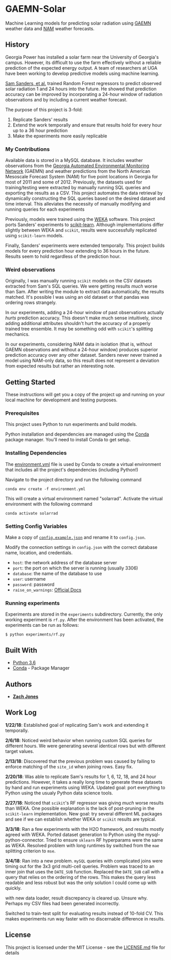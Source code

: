 # GAEMN-Solar
Machine Learning models for predicting solar radiation using [GAEMN](http://www.georgiaweather.net/) weather data
and [NAM](https://www.ncdc.noaa.gov/data-access/model-data/model-datasets/north-american-mesoscale-forecast-system-nam)
weather forecasts.

## History

Georgia Power has installed a solar farm near the University of Georgia's campus.  However, its difficult to use
the farm effectively without a reliable prediction of the expected energy output.  A team of researchers at UGA have
been working to develop predictive models using machine learning.

[Sam Sanders, et al.](https://ieeexplore.ieee.org/abstract/document/8260680/)
trained Random Forest regressors to predict observed solar radiation 1 and 24 hours into the future.
He showed that prediction accuracy can be improved by incorporating a 24-hour window of radiation 
observations and by including a current weather forecast.

The purpose of this project is 3-fold:
    
1. Replicate Sanders' results
2. Extend the work temporally and ensure that results hold for every hour up to a 36 hour prediction
3. Make the epxeriments more easily replicable

### My Contributions

Available data is stored in a MySQL database.  It includes weather observations from the
[Georgia Automated  Environmental Monitoring Network](http://www.georgiaweather.net/) (GAEMN) and
weather predictions from the North American Mesoscale Forecast System (NAM) for five point locations in Georgia
for most of 2011 and some of 2012.
Previously, the datasets used for training/testing were extracted by manually running SQL queries and 
exporting the results as a CSV.  This project automates the data retrieval by dynamically constructing the SQL 
queries based on the desired dataset and time interval.  This alleviates the necessity of manually modifying and
running queries for each experiments

Previously, models were trained using the [WEKA](https://www.cs.waikato.ac.nz/ml/weka/) software.
This project ports Sanders' experiments to [scikit-learn](http://scikit-learn.org/stable/).
Although implementations differ slightly between WEKA and `scikit`, results were successfully replicated using
`scikit-learn` models.

Finally, Sanders' experiments were extended temporally.  This project builds models for every prediction hour 
extending to 36 hours in the future.  Results seem to hold regardless of the prediction hour.

### Weird observations

Originally, I was manually running `scikit` models on the CSV datasets extracted from Sam's SQL queries.
We were getting results _much_ worse than Sam.  After writing the module to extract data automatically, the
results matched.  It's possible I was using an old dataset or that pandas was ordering rows strangely.

In our experiments, adding a 24-hour window of past observations actually _hurts_ prediction accuracy.
This doesn't make much sense intuitively, since adding additional attributes shouldn't hurt the accuracy
of a properly trained tree ensemble.  It may be something odd with `scikit`'s splitting mechanics.

In our experiments, considering NAM data in isolation (that is, without GAEMN observations and without
a 24-hour window) produces superior prediction accuracy over any other dataset.  Sanders never
never trained a model using NAM-only data, so this result does not represent a deviation from expected
results but rather an interesting note.

## Getting Started

These instructions will get you a copy of the project up and running on your local machine for 
development and testing purposes.

### Prerequisites

This project uses Python to run experiments and build models.

Python installation and dependencies are managed using the [Conda](https://conda.io/docs/) 
package manager.  You'll need to install Conda to get setup.

### Installing Dependencies

The [environment.yml](environment.yml) file is used by Conda to create a virtual environment that includes all the project's dependencies (including Python!)

Navigate to the project directory and run the following command

```
conda env create -f environment.yml
```

This will create a virtual environment named "solarrad".  Activate the virtual environment with the following command

```
conda activate solarrad
```

### Setting Config Variables

Make a copy of [`config.example.json`](config.example.json) and rename it to `config.json`.

Modify the connection settings in `config.json` with the correct database name, location, 
and credentials.

- `host`: the network address of the database server
- `port`: the port on which the server is running (usually 3306)
- `database`: the name of the database to use
- `user`: username
- `password`: password
- `raise_on_warnings`: [Official Docs](https://dev.mysql.com/doc/connector-python/en/connector-python-api-mysqlconnection-raise-on-warnings.html)


### Running experiments

Experiments are stored in the `experiments` subdirectory.  Currently, the only working experiment is 
`rf.py`.  After the environment has been activated, the experiments can be run as follows:

```$ python experiments/rf.py```

## Built With

* [Python 3.6](https://www.python.org/)
* [Conda](https://conda.io/docs/) - Package Manager

## Authors

* [**Zach Jones**](https://github.com/zachdj)

## Work Log

**1/22/18**: Established goal of replicating Sam's work and extending it temporally.

**2/6/18**: Noticed weird behavior when running custom SQL queries for different hours.  We were generating several
identical rows but with different target values.

**2/13/18**: Discovered that the previous problem was caused by failing to enforce matching of the `site_id` when
joining rows.  Easy fix.

**2/20/18**: Was able to replicate Sam's results for 1, 6, 12, 18, and 24 hour predictions.  However, it takes
a really long time to generate these datasets by hand and run experiments using WEKA.  Updated goal: port
everything to Python using the usualy Python data science tools.

**2/27/18**: Noticed that `scikit`'s RF regressor was giving *much* worse results than WEKA.  One possible explanation
is the lack of post-pruning in the `scikit-learn` implementation.  New goal: try several different ML packages and see
if we can establish whether WEKA or `scikit` results are typical.

**3/3/18**: Ran a few experiments with the H2O framework, and results mostly agreed with WEKA.  Ported dataset generation
to Python using the mysql-python-connector.  Tried to ensure `sklearn` RF hyperparams were the same as WEKA.
Resolved problem with long runtimes by switched from the `mae` splitting criterion to `mse`.  

**3/4/18**: Ran into a new problem.  `mySQL` queries with complicated joins were timing out for the 3x3 grid 
multi-cell queries.  Problem was traced to an inner join that uses the `DATE_SUB` function.  Replaced the `DATE_SUB` 
call with a query that relies on the ordering of the rows.  This makes the query less readable and less robust
but was the only solution I could come up with quickly.

with new data loader, result discrepancy is cleared up.  Unsure why.  Perhaps my CSV files had been generated
incorrectly.

Switched to train-test split for evaluating results instead of 10-fold CV.  This makes experiments run way faster with
no discernable difference in results.


## License

This project is licensed under the MIT License - see the [LICENSE.md](LICENSE.md) file for details
